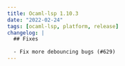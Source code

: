 ```yaml
---
title: Ocaml-lsp 1.10.3
date: "2022-02-24"
tags: [ocaml-lsp, platform, release]
changelog: |
  ## Fixes
  
  - Fix more debouncing bugs (#629)
---
```


